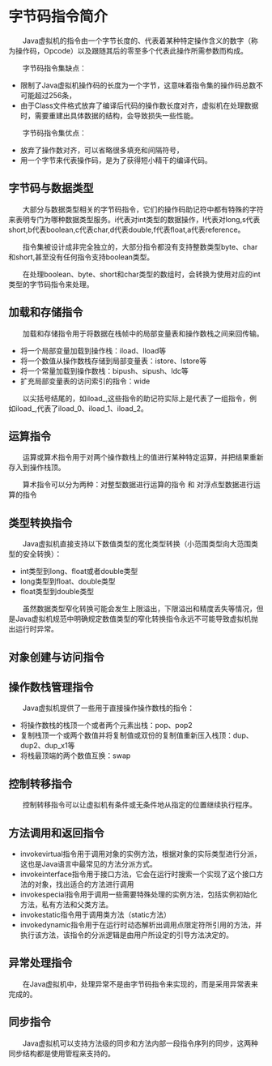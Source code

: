 # 字节码指令简介
&emsp;&emsp;Java虚拟机的指令由一个字节长度的、代表着某种特定操作含义的数字（称为操作码，Opcode）以及跟随其后的零至多个代表此操作所需参数而构成。

&emsp;&emsp;字节码指令集缺点：
- 限制了Java虚拟机操作码的长度为一个字节，这意味着指令集的操作码总数不可能超过256条，
- 由于Class文件格式放弃了编译后代码的操作数长度对齐，虚拟机在处理数据时，需要重建出具体数据的结构，会导致损失一些性能。

&emsp;&emsp;字节码指令集优点：
- 放弃了操作数对齐，可以省略很多填充和间隔符号，
- 用一个字节来代表操作码，是为了获得短小精干的编译代码。

## 字节码与数据类型
&emsp;&emsp;大部分与数据类型相关的字节码指令，它们的操作码助记符中都有特殊的字符来表明专门为哪种数据类型服务。i代表对int类型的数据操作，l代表对long,s代表short,b代表boolean,c代表char,d代表double,f代表float,a代表reference。

&emsp;&emsp;指令集被设计成非完全独立的，大部分指令都没有支持整数类型byte、char和short,甚至没有任何指令支持boolean类型。

&emsp;&emsp;在处理boolean、byte、short和char类型的数组时，会转换为使用对应的int类型的字节码指令来处理。

## 加载和存储指令
&emsp;&emsp;加载和存储指令用于将数据在栈帧中的局部变量表和操作数栈之间来回传输。
- 将一个局部变量加载到操作栈：iload、lload等
- 将一个数值从操作数栈存储到局部变量表：istore、lstore等
- 将一个常量加载到操作数栈：bipush、sipush、ldc等
- 扩充局部变量表的访问索引的指令：wide

&emsp;&emsp;以尖括号结尾的，如iload_<n>,这些指令的助记符实际上是代表了一组指令，例如iload_<n>,代表了iload_0、iload_1、iload_2。
  
## 运算指令
&emsp;&emsp;运算或算术指令用于对两个操作数栈上的值进行某种特定运算，并把结果重新存入到操作栈顶。

&emsp;&emsp;算术指令可以分为两种：对整型数据进行运算的指令 和 对浮点型数据进行运算的指令

## 类型转换指令
&emsp;&emsp;Java虚拟机直接支持以下数值类型的宽化类型转换（小范围类型向大范围类型的安全转换）：
- int类型到long、float或者double类型
- long类型到float、double类型
- float类型到double类型

&emsp;&emsp;虽然数据类型窄化转换可能会发生上限溢出，下限溢出和精度丢失等情况，但是Java虚拟机规范中明确规定数值类型的窄化转换指令永远不可能导致虚拟机抛出运行时异常。

## 对象创建与访问指令

## 操作数栈管理指令
&emsp;&emsp;Java虚拟机提供了一些用于直接操作操作数栈的指令：
- 将操作数栈的栈顶一个或者两个元素出栈：pop、pop2
- 复制栈顶一个或两个数值并将复制值或双份的复制值重新压入栈顶：dup、dup2、dup_x1等
- 将栈最顶端的两个数值互换：swap

## 控制转移指令
&emsp;&emsp;控制转移指令可以让虚拟机有条件或无条件地从指定的位置继续执行程序。

## 方法调用和返回指令
- invokevirtual指令用于调用对象的实例方法，根据对象的实际类型进行分派，这也是Java语言中最常见的方法分派方式。
- invokeinterface指令用于接口方法，它会在运行时搜索一个实现了这个接口方法的对象，找出适合的方法进行调用
- invokespecial指令用于调用一些需要特殊处理的实例方法，包括实例初始化方法，私有方法和父类方法。
- invokestatic指令用于调用类方法（static方法）
- invokedynamic指令用于在运行时动态解析出调用点限定符所引用的方法，并执行该方法，该指令的分派逻辑是由用户所设定的引导方法决定的。

## 异常处理指令
&emsp;&emsp;在Java虚拟机中，处理异常不是由字节码指令来实现的，而是采用异常表来完成的。

## 同步指令
&emsp;&emsp;Java虚拟机可以支持方法级的同步和方法内部一段指令序列的同步，这两种同步结构都是使用管程来支持的。


